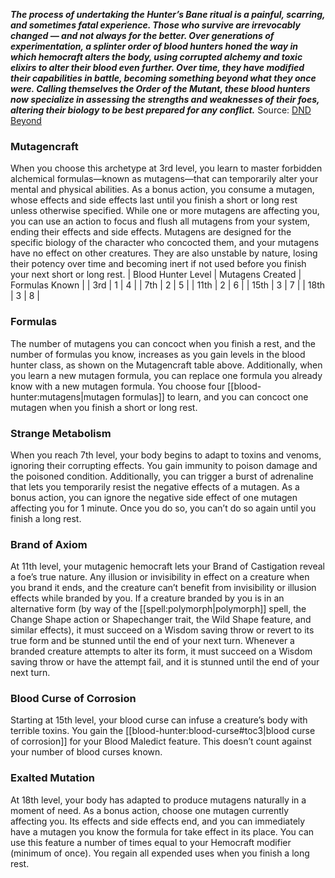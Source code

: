 ***The process of undertaking the Hunter’s Bane ritual is a painful, scarring, and sometimes fatal experience. Those who survive are irrevocably changed — and not always for the better. Over generations of experimentation, a splinter order of blood hunters honed the way in which hemocraft alters the body, using corrupted alchemy and toxic elixirs to alter their blood even further. Over time, they have modified their capabilities in battle, becoming something beyond what they once were. Calling themselves the Order of the Mutant, these blood hunters now specialize in assessing the strengths and weaknesses of their foes, altering their biology to be best prepared for any conflict.***
Source: [DND Beyond](https://www.dndbeyond.com/classes/blood-hunter#BloodHunterOrder-1610847)
### Mutagencraft
When you choose this archetype at 3rd level, you learn to master forbidden alchemical formulas—known as mutagens—that can temporarily alter your mental and physical abilities.
As a bonus action, you consume a mutagen, whose effects and side effects last until you finish a short or long rest unless otherwise specified. While one or more mutagens are affecting you, you can use an action to focus and flush all mutagens from your system, ending their effects and side effects.
Mutagens are designed for the specific biology of the character who concocted them, and your mutagens have no effect on other creatures. They are also unstable by nature, losing their potency over time and becoming inert if not used before you finish your next short or long rest.
| Blood Hunter Level | Mutagens Created | Formulas Known |
| 3rd | 1 | 4 |
| 7th | 2 | 5 |
| 11th | 2 | 6 |
| 15th | 3 | 7 |
| 18th | 3 | 8 |
### Formulas
The number of mutagens you can concoct when you finish a rest, and the number of formulas you know, increases as you gain levels in the blood hunter class, as shown on the Mutagencraft table above. Additionally, when you learn a new mutagen formula, you can replace one formula you already know with a new mutagen formula. You choose four [[blood-hunter:mutagens|mutagen formulas]] to learn, and you can concoct one mutagen when you finish a short or long rest.
### Strange Metabolism
When you reach 7th level, your body begins to adapt to toxins and venoms, ignoring their corrupting effects. You gain immunity to poison damage and the poisoned condition.
Additionally, you can trigger a burst of adrenaline that lets you temporarily resist the negative effects of a mutagen. As a bonus action, you can ignore the negative side effect of one mutagen affecting you for 1 minute. Once you do so, you can’t do so again until you finish a long rest.
### Brand of Axiom
At 11th level, your mutagenic hemocraft lets your Brand of Castigation reveal a foe’s true nature. Any illusion or invisibility in effect on a creature when you brand it ends, and the creature can’t benefit from invisibility or illusion effects while branded by you. If a creature branded by you is in an alternative form (by way of the [[spell:polymorph|polymorph]] spell, the Change Shape action or Shapechanger trait, the Wild Shape feature, and similar effects), it must succeed on a Wisdom saving throw or revert to its true form and be stunned until the end of your next turn. Whenever a branded creature attempts to alter its form, it must succeed on a Wisdom saving throw or have the attempt fail, and it is stunned until the end of your next turn.
### Blood Curse of Corrosion
Starting at 15th level, your blood curse can infuse a creature’s body with terrible toxins. You gain the [[blood-hunter:blood-curse#toc3|blood curse of corrosion]] for your Blood Maledict feature. This doesn’t count against your number of blood curses known.
### Exalted Mutation
At 18th level, your body has adapted to produce mutagens naturally in a moment of need. As a bonus action, choose one mutagen currently affecting you. Its effects and side effects end, and you can immediately have a mutagen you know the formula for take effect in its place.
You can use this feature a number of times equal to your Hemocraft modifier (minimum of once). You regain all expended uses when you finish a long rest.